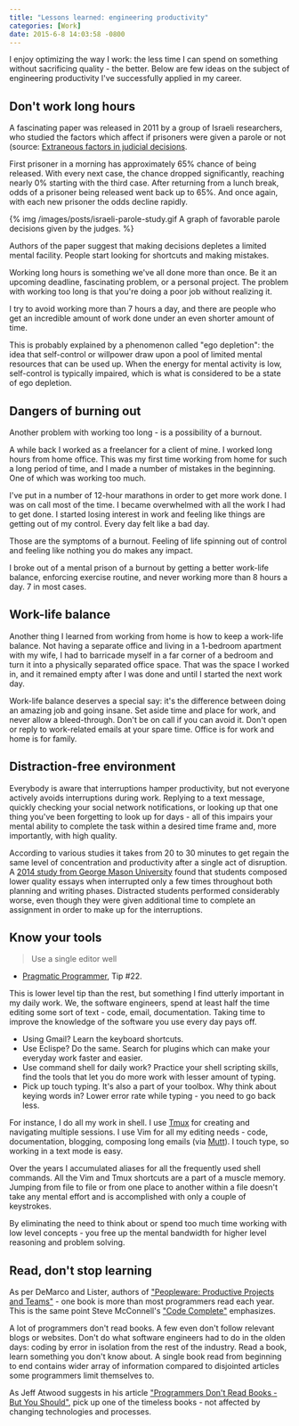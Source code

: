 ```yaml
---
title: "Lessons learned: engineering productivity"
categories: [Work]
date: 2015-6-8 14:03:58 -0800
---
```


I enjoy optimizing the way I work: the less time I can spend on something
without sacrificing quality - the better. Below are few ideas on the subject of
engineering productivity I've successfully applied in my career.

## Don't work long hours

A fascinating paper was released in 2011 by a group of Israeli researchers, who
studied the factors which affect if prisoners were given a parole or not
(source: [Extraneous factors in judicial decisions][1].

First prisoner in a morning has approximately 65% chance of being released. With
every next case, the chance dropped significantly, reaching nearly 0% starting
with the third case. After returning from a lunch break, odds of a prisoner
being released went back up to 65%. And once again, with each new prisoner the
odds decline rapidly.

{% img /images/posts/israeli-parole-study.gif A graph of favorable parole decisions given by the judges. %}

Authors of the paper suggest that making decisions depletes a limited mental
facility. People start looking for shortcuts and making mistakes.

Working long hours is something we've all done more than once. Be it an upcoming
deadline, fascinating problem, or a personal project. The problem with working
too long is that you're doing a poor job without realizing it.

I try to avoid working more than 7 hours a day, and there are people who get an
incredible amount of work done under an even shorter amount of time.

This is probably explained by a phenomenon called "ego depletion": the idea that
self-control or willpower draw upon a pool of limited mental resources that can
be used up. When the energy for mental activity is low, self-control is
typically impaired, which is what is considered to be a state of ego depletion.

## Dangers of burning out

Another problem with working too long - is a possibility of a burnout.

A while back I worked as a freelancer for a client of mine. I worked long hours
from home office. This was my first time working from home for such a long
period of time, and I made a number of mistakes in the beginning. One of which
was working too much.

I've put in a number of 12-hour marathons in order to get more work done. I was
on call most of the time. I became overwhelmed with all the work I had to get
done. I started losing interest in work and feeling like things are getting out
of my control. Every day felt like a bad day.

Those are the symptoms of a burnout. Feeling of life spinning out of control
and feeling like nothing you do makes any impact.

I broke out of a mental prison of a burnout by getting a better work-life
balance, enforcing exercise routine, and never working more than 8 hours a day.
7 in most cases.

## Work-life balance

Another thing I learned from working from home is how to keep a work-life
balance. Not having a separate office and living in a 1-bedroom apartment with
my wife, I had to barricade myself in a far corner of a bedroom and turn it into
a physically separated office space. That was the space I worked in, and it
remained empty after I was done and until I started the next work day.

Work-life balance deserves a special say: it's the difference between doing an
amazing job and going insane. Set aside time and place for work, and never allow
a bleed-through. Don't be on call if you can avoid it. Don't open or reply to
work-related emails at your spare time. Office is for work and home is for
family.

## Distraction-free environment

Everybody is aware that interruptions hamper productivity, but not everyone
actively avoids interruptions during work. Replying to a text message, quickly
checking your social network notifications, or looking up that one thing you've
been forgetting to look up for days - all of this impairs your mental ability to
complete the task within a desired time frame and, more importantly, with high
quality.

According to various studies it takes from 20 to 30 minutes to get regain the
same level of concentration and productivity after a single act of disruption. A
[2014 study from George Mason University][2] found that students composed lower
quality essays when interrupted only a few times throughout both planning and
writing phases. Distracted students performed considerably worse, even though
they were given additional time to complete an assignment in order to make up
for the interruptions.

## Know your tools

> Use a single editor well

- [Pragmatic Programmer][3], Tip #22.

This is lower level tip than the rest, but something I find utterly important in
my daily work. We, the software engineers, spend at least half the time editing
some sort of text - code, email, documentation. Taking time to improve the
knowledge of the software you use every day pays off.

- Using Gmail? Learn the keyboard shortcuts.
- Use Eclispe? Do the same. Search for plugins which can make your everyday work
  faster and easier.
- Use command shell for daily work? Practice your shell scripting skills, find
  the tools that let you do more work with lesser amount of typing.
- Pick up touch typing. It's also a part of your toolbox. Why think about keying
  words in? Lower error rate while typing - you need to go back less.

For instance, I do all my work in shell. I use [Tmux][4] for creating and
navigating multiple sessions. I use Vim for all my editing needs - code,
documentation, blogging, composing long emails (via [Mutt][5]). I touch type, so
working in a text mode is easy.

Over the years I accumulated aliases for all the frequently used shell commands.
All the Vim and Tmux shortcuts are a part of a muscle memory. Jumping from file
to file or from one place to another within a file doesn't take any mental
effort and is accomplished with only a couple of keystrokes.

By eliminating the need to think about or spend too much time working with low
level concepts - you free up the mental bandwidth for higher level reasoning and
problem solving.

## Read, don't stop learning

As per DeMarco and Lister, authors of
["Peopleware: Productive Projects and Teams"][6] - one book is more than most
programmers read each year. This is the same point Steve McConnell's
["Code Complete"][7] emphasizes.

A lot of programmers don't read books. A few even don't follow relevant blogs
or websites. Don't do what software engineers had to do in the olden days:
coding by error in isolation from the rest of the industry. Read a book, learn
something you don't know about. A single book read from beginning to end
contains wider array of information compared to disjointed articles some
programmers limit themselves to.

As Jeff Atwood suggests in his article
["Programmers Don't Read Books - But You Should"][8], pick up one of the
timeless books - not affected by changing technologies and processes.

[1]: http://www.pnas.org/content/108/17/6889.abstract
[2]: http://hfs.sagepub.com/content/56/7/1262
[3]: http://amzn.to/1B1PWw8
[4]: http://tmux.sourceforge.net
[5]: http://www.mutt.org
[6]: http://amzn.to/1D2csza
[7]: http://amzn.to/1D2cB5K
[8]: http://blog.codinghorror.com/programmers-dont-read-books-but-you-should/
